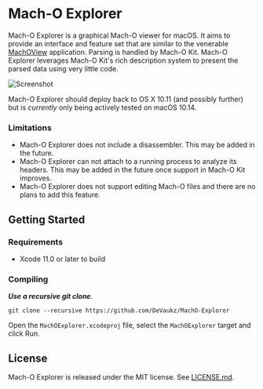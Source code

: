 Mach-O Explorer
===============

Mach-O Explorer is a graphical Mach-O viewer for macOS.  It aims to provide an interface and feature set that are similar to the venerable [MachOView](http://sourceforge.net/projects/machoview/) application.  Parsing is handled by Mach-O Kit.  Mach-O Explorer leverages Mach-O Kit's rich description system to present the parsed data using very little code.

![Screenshot](https://raw.githubusercontent.com/DeVaukz/MachO-Explorer/master/.github/hero.png)

Mach-O Explorer should deploy back to OS X 10.11 (and possibly further) but is *currently* only being actively tested on macOS 10.14.

### Limitations

* Mach-O Explorer does not include a disassembler.  This may be added in the future.
* Mach-O Explorer can not attach to a running process to analyze its headers.  This may be added in the future once support in Mach-O Kit improves.
* Mach-O Explorer does not support editing Mach-O files and there are no plans to add this feature.

## Getting Started

### Requirements

* Xcode 11.0 or later to build

### Compiling

***Use a recursive git clone***.

```
git clone --recursive https://github.com/DeVaukz/MachO-Explorer
```

Open the `MachOExplorer.xcodeproj` file, select the `MachOExplorer` target and click Run.

## License

Mach-O Explorer is released under the MIT license. See
[LICENSE.md](https://github.com/DeVaukz/MachO-Explorer/blob/master/LICENSE).
